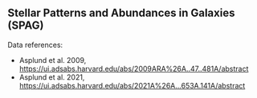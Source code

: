Stellar Patterns and Abundances in Galaxies (SPAG)
---

Data references:
- Asplund et al. 2009, https://ui.adsabs.harvard.edu/abs/2009ARA%26A..47..481A/abstract
- Asplund et al. 2021, https://ui.adsabs.harvard.edu/abs/2021A%26A...653A.141A/abstract